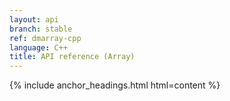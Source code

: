 ```yaml
---
layout: api
branch: stable
ref: dmarray-cpp
language: C++
title: API reference (Array)
---
```

{% include anchor_headings.html html=content %}